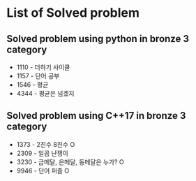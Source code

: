 # List of Solved problem

## Solved problem using python in bronze 3 category

* 1110 - 더하기 사이클
* 1157 - 단어 공부
* 1546 - 평균
* 4344 - 평균은 넘겠지

## Solved problem using C++17 in bronze 3 category

* 1373 - 2진수 8진수 O
* 2309 - 일곱 난쟁이
* 3230 - 금메달, 은메달, 동메달은 누가? O
* 9946 - 단어 퍼즐 O
